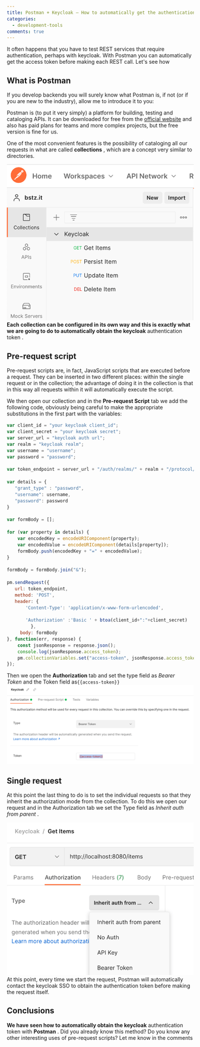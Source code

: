 ```yaml
---
title: Postman + Keycloak – How to automatically get the authentication token
categories:
  - development-tools
comments: true
---
```

It often happens that you have to test REST services that require authentication, perhaps with keycloak. With Postman you can automatically get the access token before making each REST call. Let's see how
## What is Postman
If you develop backends you will surely know what Postman is, if not (or if you are new to the industry), allow me to introduce it to you:

Postman is (to put it very simply) a platform for building, testing and cataloging APIs. It can be downloaded for free from the [official website](https://translate.google.com/website?sl=it&tl=en&hl=en&client=webapp&u=https://www.postman.com/ "official site") and also has paid plans for teams and more complex projects, but the free version is fine for us.

One of the most convenient features is the possibility of cataloging all our requests in what are called **collections** , which are a concept very similar to directories.

![Postman Collections](https://github.com/basteez/basteez.github.io/blob/main/assets/img/postman-keycloak/01.png)
**Each collection can be configured in its own way and this is exactly what we are going to do to automatically obtain the keycloak** authentication token .

## Pre-request script
Pre-request scripts are, in fact, JavaScript scripts that are executed before a request. They can be inserted in two different places: within the single request or in the collection; the advantage of doing it in the collection is that in this way all requests within it will automatically execute the script.

We then open our collection and in the **Pre-request Script** tab we add the following code, obviously being careful to make the appropriate substitutions in the first part with the variables:

```javascript
var client_id = "your keycloak client_id";
var client_secret = "your keycloak secret";
var server_url = "keycloak auth url";
var realm = "keycloak realm";
var username = "username";
var password = "password";

var token_endpoint = server_url + "/auth/realms/" + realm + "/protocol/openid-connect/token";

var details = {
   "grant_type" : "password",
   "username": username,
   "password": password
}

var formBody = [];

for (var property in details) {
    var encodedKey = encodeURIComponent(property);
    var encodedValue = encodeURIComponent(details[property]);
    formBody.push(encodedKey + "=" + encodedValue);
}

formBody = formBody.join("&");

pm.sendRequest({
   url: token_endpoint,
   method: 'POST',
   header: {
       'Content-Type': 'application/x-www-form-urlencoded',

       'Authorization' :'Basic ' + btoa(client_id+":"+client_secret)
         },
     body: formBody
}, function(err, response) {
    const jsonResponse = response.json();
    console.log(jsonResponse.access_token);
    pm.collectionVariables.set("access-token", jsonResponse.access_token);
});
```
Then we open the **Authorization** tab and set the type field as _Bearer Token_ and the Token field as`{{access-token}}`
![Postman Authorization tab](https://github.com/basteez/basteez.github.io/blob/main/assets/img/postman-keycloak/02.png)
## Single request

At this point the last thing to do is to set the individual requests so that they inherit the authorization mode from the collection. To do this we open our request and in the Authorization tab we set the Type field as _Inherit auth from parent_ .

![Postman Request](https://github.com/basteez/basteez.github.io/blob/main/assets/img/postman-keycloak/03.png)
At this point, every time we start the request, Postman will automatically contact the keycloak SSO to obtain the authentication token before making the request itself.

## Conclusions

**We have seen how to automatically obtain the keycloak** authentication token with **Postman** . Did you already know this method? Do you know any other interesting uses of pre-request scripts? Let me know in the comments
